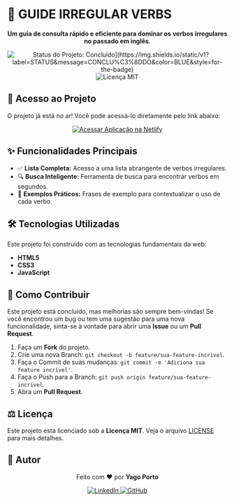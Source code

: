 # 📘 GUIDE IRREGULAR VERBS


<p align="center">
  <strong>Um guia de consulta rápido e eficiente para dominar os verbos irregulares no passado em inglês.</strong>
</p>

<p align="center">
  <img src="[https://img.shields.io/static/v1?label=STATUS&message=CONCLUÍDO&color=BLUE&style=for-the-badge" alt="Status do Projeto: Concluído](https://img.shields.io/static/v1?label=STATUS&message=CONCLU%C3%8DDO&color=BLUE&style=for-the-badge)"/>
  <img src="https://img.shields.io/github/license/yagoporto/guide-irregular-verbs?style=for-the-badge" alt="Licença MIT"/>
</p>

## 🚀 Acesso ao Projeto

O projeto já está no ar! Você pode acessá-lo diretamente pelo link abaixo:

<p align="center">
  <a href="https://guideverbs.netlify.app/">
    <img src="https://img.shields.io/badge/Acessar%20Aplicação-4B32C3?style=for-the-badge&logo=netlify&logoColor=white" alt="Acessar Aplicação na Netlify"/>
  </a>
</p>

## ✨ Funcionalidades Principais

-   ✅ **Lista Completa:** Acesso a uma lista abrangente de verbos irregulares.
-   🔍 **Busca Inteligente:** Ferramenta de busca para encontrar verbos em segundos.
-   📖 **Exemplos Práticos:** Frases de exemplo para contextualizar o uso de cada verbo.

## 🛠️ Tecnologias Utilizadas

Este projeto foi construído com as tecnologias fundamentais da web:

-   **HTML5**
-   **CSS3**
-   **JavaScript**

## 🤝 Como Contribuir

Este projeto está concluído, mas melhorias são sempre bem-vindas! Se você encontrou um bug ou tem uma sugestão para uma nova funcionalidade, sinta-se à vontade para abrir uma **Issue** ou um **Pull Request**.

1.  Faça um **Fork** do projeto.
2.  Crie uma nova Branch: `git checkout -b feature/sua-feature-incrivel`.
3.  Faça o Commit de suas mudanças: `git commit -m 'Adiciona sua feature incrível'`.
4.  Faça o Push para a Branch: `git push origin feature/sua-feature-incrivel`.
5.  Abra um **Pull Request**.

## ⚖️ Licença

Este projeto está licenciado sob a **Licença MIT**. Veja o arquivo [LICENSE](./LICENSE) para mais detalhes.

## 👤 Autor



<p align="center">
  Feito com ❤️ por <strong>Yago Porto</strong>
</p>

<p align="center">
  <a href="https://www.linkedin.com/in/yago-porto/">
    <img src="https://img.shields.io/badge/LinkedIn-0077B5?style=for-the-badge&logo=linkedin&logoColor=white" alt="LinkedIn"/>
  </a>
  <a href="https://github.com/yagoporto">
    <img src="https://img.shields.io/badge/GitHub-181717?style=for-the-badge&logo=github&logoColor=white" alt="GitHub"/>
  </a>
</p>
